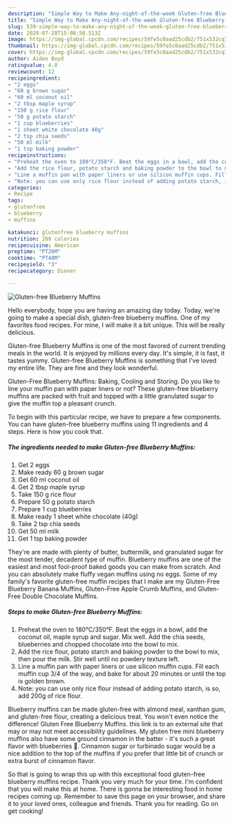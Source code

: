 ```yaml
---
description: "Simple Way to Make Any-night-of-the-week Gluten-free Blueberry Muffins"
title: "Simple Way to Make Any-night-of-the-week Gluten-free Blueberry Muffins"
slug: 539-simple-way-to-make-any-night-of-the-week-gluten-free-blueberry-muffins
date: 2020-07-28T15:08:58.513Z
image: https://img-global.cpcdn.com/recipes/59fe5c0aad25cdb2/751x532cq70/gluten-free-blueberry-muffins-recipe-main-photo.jpg
thumbnail: https://img-global.cpcdn.com/recipes/59fe5c0aad25cdb2/751x532cq70/gluten-free-blueberry-muffins-recipe-main-photo.jpg
cover: https://img-global.cpcdn.com/recipes/59fe5c0aad25cdb2/751x532cq70/gluten-free-blueberry-muffins-recipe-main-photo.jpg
author: Aiden Boyd
ratingvalue: 4.8
reviewcount: 12
recipeingredient:
- "2 eggs"
- "60 g brown sugar"
- "60 ml coconut oil"
- "2 tbsp maple syrup"
- "150 g rice flour"
- "50 g potato starch"
- "1 cup blueberries"
- "1 sheet white chocolate 40g"
- "2 tsp chia seeds"
- "50 ml milk"
- "1 tsp baking powder"
recipeinstructions:
- "Preheat the oven to 180°C/350°F. Beat the eggs in a bowl, add the coconut oil, maple syrup and sugar. Mix well. Add the chia seeds, blueberries and chopped chocolate into the bowl to mix."
- "Add the rice flour, potato starch and baking powder to the bowl to mix, then pour the milk. Stir well until no powdery texture left."
- "Line a muffin pan with paper liners or use silicon muffin cups. Fill each muffin cup 3/4 of the way, and bake for about 20 minutes or until the top is golden brown."
- "Note: you can use only rice flour instead of adding potato starch, is so, add 200g of rice flour."
categories:
- Recipe
tags:
- glutenfree
- blueberry
- muffins

katakunci: glutenfree blueberry muffins 
nutrition: 269 calories
recipecuisine: American
preptime: "PT26M"
cooktime: "PT48M"
recipeyield: "3"
recipecategory: Dinner

---
```



![Gluten-free Blueberry Muffins](https://img-global.cpcdn.com/recipes/59fe5c0aad25cdb2/751x532cq70/gluten-free-blueberry-muffins-recipe-main-photo.jpg)

Hello everybody, hope you are having an amazing day today. Today, we're going to make a special dish, gluten-free blueberry muffins. One of my favorites food recipes. For mine, I will make it a bit unique. This will be really delicious.

Gluten-free Blueberry Muffins is one of the most favored of current trending meals in the world. It is enjoyed by millions every day. It's simple, it is fast, it tastes yummy. Gluten-free Blueberry Muffins is something that I've loved my entire life. They are fine and they look wonderful.

Gluten-Free Blueberry Muffins: Baking, Cooling and Storing. Do you like to line your muffin pan with paper liners or not? These gluten-free blueberry muffins are packed with fruit and topped with a little granulated sugar to give the muffin top a pleasant crunch.


To begin with this particular recipe, we have to prepare a few components. You can have gluten-free blueberry muffins using 11 ingredients and 4 steps. Here is how you cook that.

<!--inarticleads1-->

##### The ingredients needed to make Gluten-free Blueberry Muffins:

1. Get 2 eggs
1. Make ready 60 g brown sugar
1. Get 60 ml coconut oil
1. Get 2 tbsp maple syrup
1. Take 150 g rice flour
1. Prepare 50 g potato starch
1. Prepare 1 cup blueberries
1. Make ready 1 sheet white chocolate (40g)
1. Take 2 tsp chia seeds
1. Get 50 ml milk
1. Get 1 tsp baking powder


They&#39;re are made with plenty of butter, buttermilk, and granulated sugar for the most tender, decadent type of muffin. Blueberry muffins are one of the easiest and most fool-proof baked goods you can make from scratch. And you can absolutely make fluffy vegan muffins using no eggs. Some of my family&#39;s favorite gluten-free muffin recipes that I make are my Gluten-Free Blueberry Banana Muffins, Gluten-Free Apple Crumb Muffins, and Gluten-Free Double Chocolate Muffins. 

<!--inarticleads2-->

##### Steps to make Gluten-free Blueberry Muffins:

1. Preheat the oven to 180°C/350°F. Beat the eggs in a bowl, add the coconut oil, maple syrup and sugar. Mix well. Add the chia seeds, blueberries and chopped chocolate into the bowl to mix.
1. Add the rice flour, potato starch and baking powder to the bowl to mix, then pour the milk. Stir well until no powdery texture left.
1. Line a muffin pan with paper liners or use silicon muffin cups. Fill each muffin cup 3/4 of the way, and bake for about 20 minutes or until the top is golden brown.
1. Note: you can use only rice flour instead of adding potato starch, is so, add 200g of rice flour.


Blueberry muffins can be made gluten-free with almond meal, xanthan gum, and gluten-free flour, creating a delicious treat. You won&#39;t even notice the difference! Gluten Free Blueberry Muffins. this link is to an external site that may or may not meet accessibility guidelines. My gluten free mini blueberry muffins also have some ground cinnamon in the batter - it&#39;s such a great flavor with blueberries 💙. Cinnamon sugar or turbinado sugar would be a nice addition to the top of the muffins if you prefer that little bit of crunch or extra burst of cinnamon flavor. 

So that is going to wrap this up with this exceptional food gluten-free blueberry muffins recipe. Thank you very much for your time. I'm confident that you will make this at home. There is gonna be interesting food in home recipes coming up. Remember to save this page on your browser, and share it to your loved ones, colleague and friends. Thank you for reading. Go on get cooking!
